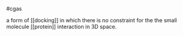 #cgas 

a form of [[docking]] in which there is no constraint for the the small molecule [[protein]] interaction in 3D space.